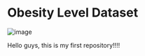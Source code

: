 # Obesity Level Dataset

![image](https://github.com/user-attachments/assets/07b5da37-5931-434d-a072-db67d87e6b69)

Hello guys, this is my first repository!!!!
